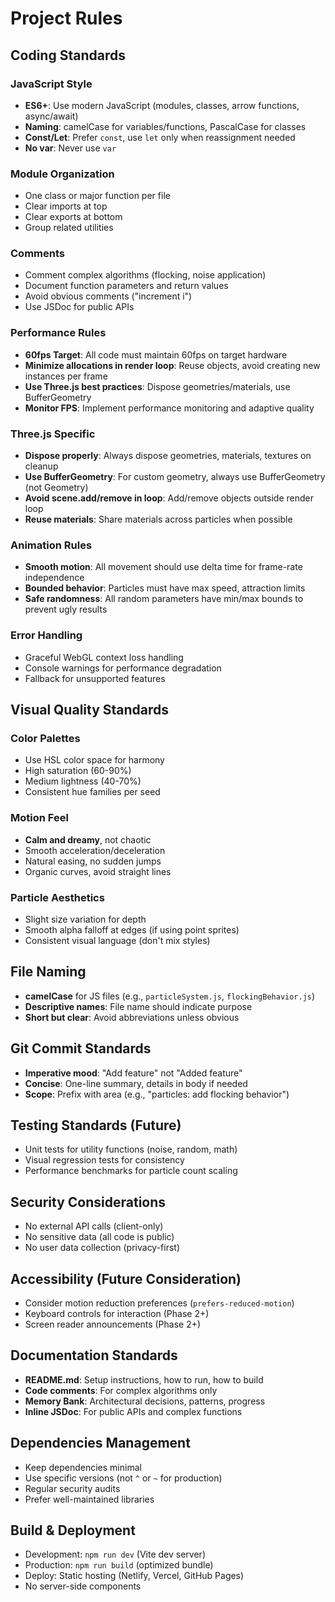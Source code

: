 # Project Rules

## Coding Standards

### JavaScript Style
- **ES6+**: Use modern JavaScript (modules, classes, arrow functions, async/await)
- **Naming**: camelCase for variables/functions, PascalCase for classes
- **Const/Let**: Prefer `const`, use `let` only when reassignment needed
- **No var**: Never use `var`

### Module Organization
- One class or major function per file
- Clear imports at top
- Clear exports at bottom
- Group related utilities

### Comments
- Comment complex algorithms (flocking, noise application)
- Document function parameters and return values
- Avoid obvious comments ("increment i")
- Use JSDoc for public APIs

### Performance Rules
- **60fps Target**: All code must maintain 60fps on target hardware
- **Minimize allocations in render loop**: Reuse objects, avoid creating new instances per frame
- **Use Three.js best practices**: Dispose geometries/materials, use BufferGeometry
- **Monitor FPS**: Implement performance monitoring and adaptive quality

### Three.js Specific
- **Dispose properly**: Always dispose geometries, materials, textures on cleanup
- **Use BufferGeometry**: For custom geometry, always use BufferGeometry (not Geometry)
- **Avoid scene.add/remove in loop**: Add/remove objects outside render loop
- **Reuse materials**: Share materials across particles when possible

### Animation Rules
- **Smooth motion**: All movement should use delta time for frame-rate independence
- **Bounded behavior**: Particles must have max speed, attraction limits
- **Safe randomness**: All random parameters have min/max bounds to prevent ugly results

### Error Handling
- Graceful WebGL context loss handling
- Console warnings for performance degradation
- Fallback for unsupported features

## Visual Quality Standards

### Color Palettes
- Use HSL color space for harmony
- High saturation (60-90%)
- Medium lightness (40-70%)
- Consistent hue families per seed

### Motion Feel
- **Calm and dreamy**, not chaotic
- Smooth acceleration/deceleration
- Natural easing, no sudden jumps
- Organic curves, avoid straight lines

### Particle Aesthetics
- Slight size variation for depth
- Smooth alpha falloff at edges (if using point sprites)
- Consistent visual language (don't mix styles)

## File Naming
- **camelCase** for JS files (e.g., `particleSystem.js`, `flockingBehavior.js`)
- **Descriptive names**: File name should indicate purpose
- **Short but clear**: Avoid abbreviations unless obvious

## Git Commit Standards
- **Imperative mood**: "Add feature" not "Added feature"
- **Concise**: One-line summary, details in body if needed
- **Scope**: Prefix with area (e.g., "particles: add flocking behavior")

## Testing Standards (Future)
- Unit tests for utility functions (noise, random, math)
- Visual regression tests for consistency
- Performance benchmarks for particle count scaling

## Security Considerations
- No external API calls (client-only)
- No sensitive data (all code is public)
- No user data collection (privacy-first)

## Accessibility (Future Consideration)
- Consider motion reduction preferences (`prefers-reduced-motion`)
- Keyboard controls for interaction (Phase 2+)
- Screen reader announcements (Phase 2+)

## Documentation Standards
- **README.md**: Setup instructions, how to run, how to build
- **Code comments**: For complex algorithms only
- **Memory Bank**: Architectural decisions, patterns, progress
- **Inline JSDoc**: For public APIs and complex functions

## Dependencies Management
- Keep dependencies minimal
- Use specific versions (not `^` or `~` for production)
- Regular security audits
- Prefer well-maintained libraries

## Build & Deployment
- Development: `npm run dev` (Vite dev server)
- Production: `npm run build` (optimized bundle)
- Deploy: Static hosting (Netlify, Vercel, GitHub Pages)
- No server-side components
